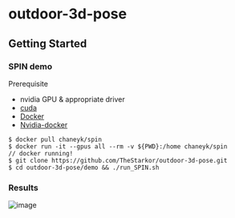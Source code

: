 # outdoor-3d-pose

## Getting Started
### SPIN demo
Prerequisite
- nvidia GPU & appropriate driver
- [cuda](https://developer.nvidia.com/cuda-toolkit)
- [Docker](https://www.docker.com/)
- [Nvidia-docker](https://github.com/NVIDIA/nvidia-docker)

```
$ docker pull chaneyk/spin
$ docker run -it --gpus all --rm -v ${PWD}:/home chaneyk/spin
// docker running!
$ git clone https://github.com/TheStarkor/outdoor-3d-pose.git
$ cd outdoor-3d-pose/demo && ./run_SPIN.sh
```

### Results
![image](https://user-images.githubusercontent.com/45455072/93908460-9ac84200-fd39-11ea-96a6-dcf6dab64d92.png)
